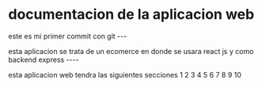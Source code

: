 # documentacion de la aplicacion web 

este es mi primer commit con git ---

esta aplicacion se trata de un ecomerce en donde se usara react js y como backend express ----

esta aplicacion web tendra las siguientes secciones 
1
2
3
4
5
6
7
8
9
10
